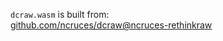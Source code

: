 `dcraw.wasm` is built from:<br>
[github.com/ncruces/dcraw@ncruces-rethinkraw](https://github.com/ncruces/dcraw/tree/ncruces-rethinkraw)
